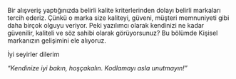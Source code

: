 Bir alışveriş yaptığınızda belirli kalite kriterlerinden dolayı belirli markaları tercih ederiz. Çünkü o marka size kaliteyi, güveni, müşteri memnuniyeti gibi daha birçok olguyu veriyor. Peki yazılımcı olarak kendinizi ne kadar güvenilir, kaliteli ve söz sahibi olarak görüyorsunuz? Bu bölümde Kişisel markanızın gelişimini ele alıyoruz.

İyi seyirler dilerim

*“Kendinize iyi bakın, hoşçakalın. Kodlamayı asla unutmayın!”*

